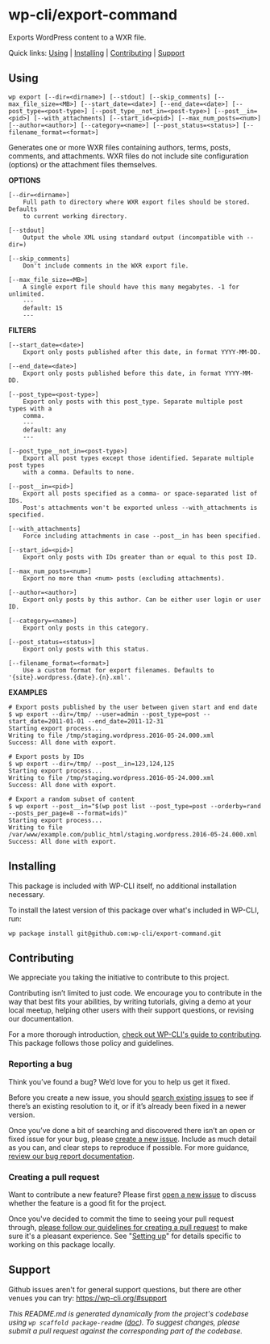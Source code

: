 wp-cli/export-command
=====================

Exports WordPress content to a WXR file.



Quick links: [Using](#using) | [Installing](#installing) | [Contributing](#contributing) | [Support](#support)

## Using

~~~
wp export [--dir=<dirname>] [--stdout] [--skip_comments] [--max_file_size=<MB>] [--start_date=<date>] [--end_date=<date>] [--post_type=<post-type>] [--post_type__not_in=<post-type>] [--post__in=<pid>] [--with_attachments] [--start_id=<pid>] [--max_num_posts=<num>] [--author=<author>] [--category=<name>] [--post_status=<status>] [--filename_format=<format>]
~~~

Generates one or more WXR files containing authors, terms, posts,
comments, and attachments. WXR files do not include site configuration
(options) or the attachment files themselves.

**OPTIONS**

	[--dir=<dirname>]
		Full path to directory where WXR export files should be stored. Defaults
		to current working directory.

	[--stdout]
		Output the whole XML using standard output (incompatible with --dir=)

	[--skip_comments]
		Don't include comments in the WXR export file.

	[--max_file_size=<MB>]
		A single export file should have this many megabytes. -1 for unlimited.
		---
		default: 15
		---

**FILTERS**

	[--start_date=<date>]
		Export only posts published after this date, in format YYYY-MM-DD.

	[--end_date=<date>]
		Export only posts published before this date, in format YYYY-MM-DD.

	[--post_type=<post-type>]
		Export only posts with this post_type. Separate multiple post types with a
		comma.
		---
		default: any
		---

	[--post_type__not_in=<post-type>]
		Export all post types except those identified. Separate multiple post types
		with a comma. Defaults to none.

	[--post__in=<pid>]
		Export all posts specified as a comma- or space-separated list of IDs.
		Post's attachments won't be exported unless --with_attachments is specified.

	[--with_attachments]
		Force including attachments in case --post__in has been specified.

	[--start_id=<pid>]
		Export only posts with IDs greater than or equal to this post ID.

	[--max_num_posts=<num>]
		Export no more than <num> posts (excluding attachments).

	[--author=<author>]
		Export only posts by this author. Can be either user login or user ID.

	[--category=<name>]
		Export only posts in this category.

	[--post_status=<status>]
		Export only posts with this status.

	[--filename_format=<format>]
		Use a custom format for export filenames. Defaults to '{site}.wordpress.{date}.{n}.xml'.

**EXAMPLES**

    # Export posts published by the user between given start and end date
    $ wp export --dir=/tmp/ --user=admin --post_type=post --start_date=2011-01-01 --end_date=2011-12-31
    Starting export process...
    Writing to file /tmp/staging.wordpress.2016-05-24.000.xml
    Success: All done with export.

    # Export posts by IDs
    $ wp export --dir=/tmp/ --post__in=123,124,125
    Starting export process...
    Writing to file /tmp/staging.wordpress.2016-05-24.000.xml
    Success: All done with export.

    # Export a random subset of content
    $ wp export --post__in="$(wp post list --post_type=post --orderby=rand --posts_per_page=8 --format=ids)"
    Starting export process...
    Writing to file /var/www/example.com/public_html/staging.wordpress.2016-05-24.000.xml
    Success: All done with export.

## Installing

This package is included with WP-CLI itself, no additional installation necessary.

To install the latest version of this package over what's included in WP-CLI, run:

    wp package install git@github.com:wp-cli/export-command.git

## Contributing

We appreciate you taking the initiative to contribute to this project.

Contributing isn’t limited to just code. We encourage you to contribute in the way that best fits your abilities, by writing tutorials, giving a demo at your local meetup, helping other users with their support questions, or revising our documentation.

For a more thorough introduction, [check out WP-CLI's guide to contributing](https://make.wordpress.org/cli/handbook/contributing/). This package follows those policy and guidelines.

### Reporting a bug

Think you’ve found a bug? We’d love for you to help us get it fixed.

Before you create a new issue, you should [search existing issues](https://github.com/wp-cli/export-command/issues?q=label%3Abug%20) to see if there’s an existing resolution to it, or if it’s already been fixed in a newer version.

Once you’ve done a bit of searching and discovered there isn’t an open or fixed issue for your bug, please [create a new issue](https://github.com/wp-cli/export-command/issues/new). Include as much detail as you can, and clear steps to reproduce if possible. For more guidance, [review our bug report documentation](https://make.wordpress.org/cli/handbook/bug-reports/).

### Creating a pull request

Want to contribute a new feature? Please first [open a new issue](https://github.com/wp-cli/export-command/issues/new) to discuss whether the feature is a good fit for the project.

Once you've decided to commit the time to seeing your pull request through, [please follow our guidelines for creating a pull request](https://make.wordpress.org/cli/handbook/pull-requests/) to make sure it's a pleasant experience. See "[Setting up](https://make.wordpress.org/cli/handbook/pull-requests/#setting-up)" for details specific to working on this package locally.

## Support

Github issues aren't for general support questions, but there are other venues you can try: https://wp-cli.org/#support


*This README.md is generated dynamically from the project's codebase using `wp scaffold package-readme` ([doc](https://github.com/wp-cli/scaffold-package-command#wp-scaffold-package-readme)). To suggest changes, please submit a pull request against the corresponding part of the codebase.*

